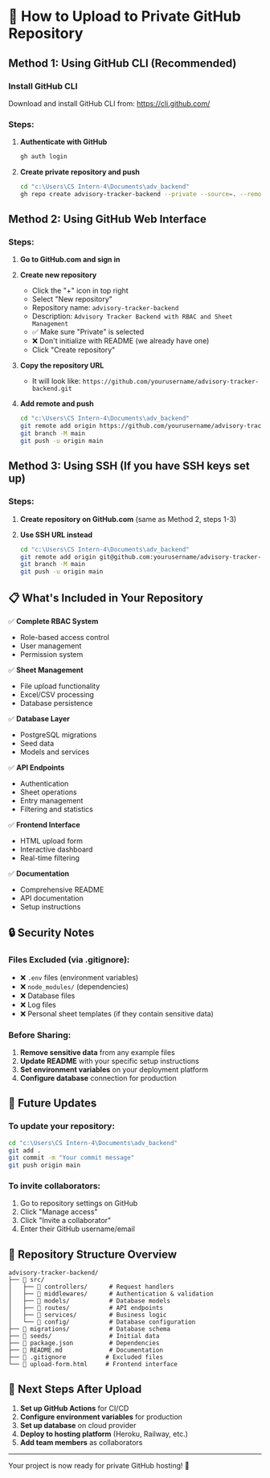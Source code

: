 # 🚀 How to Upload to Private GitHub Repository

## Method 1: Using GitHub CLI (Recommended)

### Install GitHub CLI
Download and install GitHub CLI from: https://cli.github.com/

### Steps:
1. **Authenticate with GitHub**
   ```bash
   gh auth login
   ```
   
2. **Create private repository and push**
   ```bash
   cd "c:\Users\CS Intern-4\Documents\adv_backend"
   gh repo create advisory-tracker-backend --private --source=. --remote=origin --push
   ```

## Method 2: Using GitHub Web Interface

### Steps:
1. **Go to GitHub.com and sign in**

2. **Create new repository**
   - Click the "+" icon in top right
   - Select "New repository"
   - Repository name: `advisory-tracker-backend`
   - Description: `Advisory Tracker Backend with RBAC and Sheet Management`
   - ✅ Make sure "Private" is selected
   - ❌ Don't initialize with README (we already have one)
   - Click "Create repository"

3. **Copy the repository URL**
   - It will look like: `https://github.com/yourusername/advisory-tracker-backend.git`

4. **Add remote and push**
   ```bash
   cd "c:\Users\CS Intern-4\Documents\adv_backend"
   git remote add origin https://github.com/yourusername/advisory-tracker-backend.git
   git branch -M main
   git push -u origin main
   ```

## Method 3: Using SSH (If you have SSH keys set up)

### Steps:
1. **Create repository on GitHub.com** (same as Method 2, steps 1-3)

2. **Use SSH URL instead**
   ```bash
   cd "c:\Users\CS Intern-4\Documents\adv_backend"
   git remote add origin git@github.com:yourusername/advisory-tracker-backend.git
   git branch -M main
   git push -u origin main
   ```

## 📋 What's Included in Your Repository

✅ **Complete RBAC System**
- Role-based access control
- User management
- Permission system

✅ **Sheet Management**
- File upload functionality
- Excel/CSV processing
- Database persistence

✅ **Database Layer**
- PostgreSQL migrations
- Seed data
- Models and services

✅ **API Endpoints**
- Authentication
- Sheet operations
- Entry management
- Filtering and statistics

✅ **Frontend Interface**
- HTML upload form
- Interactive dashboard
- Real-time filtering

✅ **Documentation**
- Comprehensive README
- API documentation
- Setup instructions

## 🔒 Security Notes

### Files Excluded (via .gitignore):
- ❌ `.env` files (environment variables)
- ❌ `node_modules/` (dependencies)
- ❌ Database files
- ❌ Log files
- ❌ Personal sheet templates (if they contain sensitive data)

### Before Sharing:
1. **Remove sensitive data** from any example files
2. **Update README** with your specific setup instructions
3. **Set environment variables** on your deployment platform
4. **Configure database** connection for production

## 🔄 Future Updates

### To update your repository:
```bash
cd "c:\Users\CS Intern-4\Documents\adv_backend"
git add .
git commit -m "Your commit message"
git push origin main
```

### To invite collaborators:
1. Go to repository settings on GitHub
2. Click "Manage access"
3. Click "Invite a collaborator"
4. Enter their GitHub username/email

## 📁 Repository Structure Overview

```
advisory-tracker-backend/
├── 📁 src/
│   ├── 📁 controllers/      # Request handlers
│   ├── 📁 middlewares/      # Authentication & validation
│   ├── 📁 models/           # Database models
│   ├── 📁 routes/           # API endpoints
│   ├── 📁 services/         # Business logic
│   └── 📁 config/           # Database configuration
├── 📁 migrations/           # Database schema
├── 📁 seeds/                # Initial data
├── 📄 package.json          # Dependencies
├── 📄 README.md             # Documentation
├── 📄 .gitignore           # Excluded files
└── 📄 upload-form.html     # Frontend interface
```

## 🎯 Next Steps After Upload

1. **Set up GitHub Actions** for CI/CD
2. **Configure environment variables** for production
3. **Set up database** on cloud provider
4. **Deploy to hosting platform** (Heroku, Railway, etc.)
5. **Add team members** as collaborators

---

Your project is now ready for private GitHub hosting! 🎉
